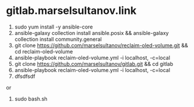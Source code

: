

# gitlab.marselsultanov.link
1. sudo yum install -y ansible-core
2. ansible-galaxy collection install ansible.posix && ansible-galaxy collection install community.general
3. git clone https://github.com/marselsultanov/reclaim-oled-volume.git && cd reclaim-oled-volume
4. ansible-playbook reclaim-oled-volume.yml -i localhost, -c=local
5. git clone https://github.com/marselsultanov/gitlab.git && cd gitlab
6. ansible-playbook reclaim-oled-volume.yml -i localhost, -c=local
7. dfsdfsdf

or
1. sudo bash.sh
